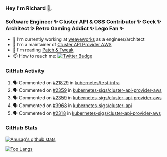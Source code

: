 ### Hey I'm Richard 👋, 

<h3 align="left">Software Engineer ✨ Cluster API & OSS Contributor ✨ Geek ✨ Architect ✨ Retro Gaming Addict ✨ Lego Fan ✨</h3>

- 🔭 I’m currently working at [weaveworks](https://github.com/weaveworks) as a engineer/architect
- 👯 I’m a maintainer of [Cluster API Provider AWS](https://github.com/kubernetes-sigs/cluster-api-provider-aws)
- 💬 I'm reading [Patch & Tweak](https://bjooks.com/products/patch-tweak-exploring-modular-synthesis)
- 📫 How to reach me: [![Twitter Badge](https://img.shields.io/badge/-@fruit_case-00acee?style=flat&logo=Twitter&logoColor=white)](https://twitter.com/intent/follow?screen_name=fruit_case "Follow on Twitter")

### GitHub Activity 

<!--START_SECTION:activity-->
1. 🗣 Commented on [#21829](https://github.com/kubernetes/test-infra/issues/21829) in [kubernetes/test-infra](https://github.com/kubernetes/test-infra)
2. 🗣 Commented on [#2359](https://github.com/kubernetes-sigs/cluster-api-provider-aws/issues/2359) in [kubernetes-sigs/cluster-api-provider-aws](https://github.com/kubernetes-sigs/cluster-api-provider-aws)
3. 🗣 Commented on [#2359](https://github.com/kubernetes-sigs/cluster-api-provider-aws/issues/2359) in [kubernetes-sigs/cluster-api-provider-aws](https://github.com/kubernetes-sigs/cluster-api-provider-aws)
4. 🗣 Commented on [#3968](https://github.com/kubernetes-sigs/cluster-api/issues/3968) in [kubernetes-sigs/cluster-api](https://github.com/kubernetes-sigs/cluster-api)
5. 🗣 Commented on [#2318](https://github.com/kubernetes-sigs/cluster-api-provider-aws/issues/2318) in [kubernetes-sigs/cluster-api-provider-aws](https://github.com/kubernetes-sigs/cluster-api-provider-aws)
<!--END_SECTION:activity-->

### GitHub Stats

[![Anurag's github stats](https://github-readme-stats.vercel.app/api?username=richardcase&count_private=true&show_icons=true)](https://github.com/anuraghazra/github-readme-stats)

[![Top Langs](https://github-readme-stats.vercel.app/api/top-langs/?username=richardcase&hide=html&layout=compact)](https://github.com/anuraghazra/github-readme-stats)
